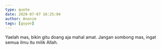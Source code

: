 ```yaml
---
type: quote
date: 2020-07-07 16:25:04
author: Anonim
tags: [guyon]
---
```


Yaelah mas, bikin gitu doang aja mahal amat.
Jangan sombong mas, ingat semua ilmu itu milik Allah.